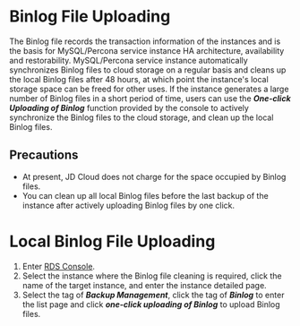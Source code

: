 # Binlog File Uploading
The Binlog file records the transaction information of the instances and is the basis for MySQL/Percona service instance HA architecture, availability and restorability.
MySQL/Percona service instance automatically synchronizes Binlog files to cloud storage on a regular basis and cleans up the local Binlog files after 48 hours, at which point the instance's local storage space can be freed for other uses.
If the instance generates a large number of Binlog files in a short period of time, users can use the ***One-click Uploading of Binlog***  function provided by the console to actively synchronize the Binlog files to the cloud storage, and clean up the local Binlog files.

## Precautions
* At present, JD Cloud does not charge for the space occupied by Binlog files.
* You can clean up all local Binlog files before the last backup of the instance after actively uploading Binlog files by one click.

# Local Binlog File Uploading
1. Enter [RDS Console](https://rds-console.jdcloud.com/database).
2. Select the instance where the Binlog file cleaning is required, click the name of the target instance, and enter the instance detailed page.
3. Select the tag of ***Backup Management***, click the tag of ***Binlog*** to enter the list page and click ***one-click uploading of Binlog*** to upload Binlog files.
